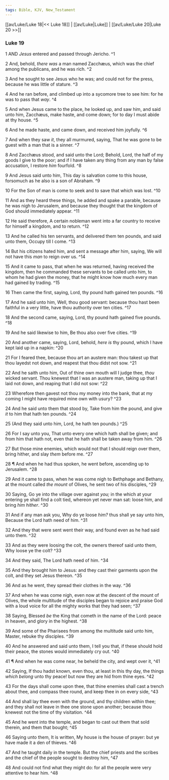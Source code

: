 ```yaml
---
tags: Bible, KJV, New_Testament
---
```


[[av/Luke/Luke 18|<< Luke 18]] | [[av/Luke|Luke]] | [[av/Luke/Luke 20|Luke 20 >>]]

### Luke 19

1 AND _Jesus_ entered and passed through Jericho. ^1

2 And, behold, _there_ _was_ a man named Zacchæus, which was the chief among the publicans, and he was rich. ^2

3 And he sought to see Jesus who he was; and could not for the press, because he was little of stature. ^3

4 And he ran before, and climbed up into a sycomore tree to see him: for he was to pass that _way_. ^4

5 And when Jesus came to the place, he looked up, and saw him, and said unto him, Zacchæus, make haste, and come down; for to day I must abide at thy house. ^5

6 And he made haste, and came down, and received him joyfully. ^6

7 And when they saw _it_, they all murmured, saying, That he was gone to be guest with a man that is a sinner. ^7

8 And Zacchæus stood, and said unto the Lord; Behold, Lord, the half of my goods I give to the poor; and if I have taken any thing from any man by false accusation, I restore _him_ fourfold. ^8

9 And Jesus said unto him, This day is salvation come to this house, forsomuch as he also is a son of Abraham. ^9

10 For the Son of man is come to seek and to save that which was lost. ^10

11 And as they heard these things, he added and spake a parable, because he was nigh to Jerusalem, and because they thought that the kingdom of God should immediately appear. ^11

12 He said therefore, A certain nobleman went into a far country to receive for himself a kingdom, and to return. ^12

13 And he called his ten servants, and delivered them ten pounds, and said unto them, Occupy till I come. ^13

14 But his citizens hated him, and sent a message after him, saying, We will not have this _man_ to reign over us. ^14

15 And it came to pass, that when he was returned, having received the kingdom, then he commanded these servants to be called unto him, to whom he had given the money, that he might know how much every man had gained by trading. ^15

16 Then came the first, saying, Lord, thy pound hath gained ten pounds. ^16

17 And he said unto him, Well, thou good servant: because thou hast been faithful in a very little, have thou authority over ten cities. ^17

18 And the second came, saying, Lord, thy pound hath gained five pounds. ^18

19 And he said likewise to him, Be thou also over five cities. ^19

20 And another came, saying, Lord, behold, _here_ _is_ thy pound, which I have kept laid up in a napkin: ^20

21 For I feared thee, because thou art an austere man: thou takest up that thou layedst not down, and reapest that thou didst not sow. ^21

22 And he saith unto him, Out of thine own mouth will I judge thee, _thou_ wicked servant. Thou knewest that I was an austere man, taking up that I laid not down, and reaping that I did not sow: ^22

23 Wherefore then gavest not thou my money into the bank, that at my coming I might have required mine own with usury? ^23

24 And he said unto them that stood by, Take from him the pound, and give _it_ to him that hath ten pounds. ^24

25 (And they said unto him, Lord, he hath ten pounds.) ^25

26 For I say unto you, That unto every one which hath shall be given; and from him that hath not, even that he hath shall be taken away from him. ^26

27 But those mine enemies, which would not that I should reign over them, bring hither, and slay _them_ before me. ^27

28 ¶ And when he had thus spoken, he went before, ascending up to Jerusalem. ^28

29 And it came to pass, when he was come nigh to Bethphage and Bethany, at the mount called _the_ _mount_ of Olives, he sent two of his disciples, ^29

30 Saying, Go ye into the village over against _you;_ in the which at your entering ye shall find a colt tied, whereon yet never man sat: loose him, and bring _him_ _hither_. ^30

31 And if any man ask you, Why do ye loose _him?_ thus shall ye say unto him, Because the Lord hath need of him. ^31

32 And they that were sent went their way, and found even as he had said unto them. ^32

33 And as they were loosing the colt, the owners thereof said unto them, Why loose ye the colt? ^33

34 And they said, The Lord hath need of him. ^34

35 And they brought him to Jesus: and they cast their garments upon the colt, and they set Jesus thereon. ^35

36 And as he went, they spread their clothes in the way. ^36

37 And when he was come nigh, even now at the descent of the mount of Olives, the whole multitude of the disciples began to rejoice and praise God with a loud voice for all the mighty works that they had seen; ^37

38 Saying, Blessed _be_ the King that cometh in the name of the Lord: peace in heaven, and glory in the highest. ^38

39 And some of the Pharisees from among the multitude said unto him, Master, rebuke thy disciples. ^39

40 And he answered and said unto them, I tell you that, if these should hold their peace, the stones would immediately cry out. ^40

41 ¶ And when he was come near, he beheld the city, and wept over it, ^41

42 Saying, If thou hadst known, even thou, at least in this thy day, the things _which_ _belong_ unto thy peace! but now they are hid from thine eyes. ^42

43 For the days shall come upon thee, that thine enemies shall cast a trench about thee, and compass thee round, and keep thee in on every side, ^43

44 And shall lay thee even with the ground, and thy children within thee; and they shall not leave in thee one stone upon another; because thou knewest not the time of thy visitation. ^44

45 And he went into the temple, and began to cast out them that sold therein, and them that bought; ^45

46 Saying unto them, It is written, My house is the house of prayer: but ye have made it a den of thieves. ^46

47 And he taught daily in the temple. But the chief priests and the scribes and the chief of the people sought to destroy him, ^47

48 And could not find what they might do: for all the people were very attentive to hear him. ^48

